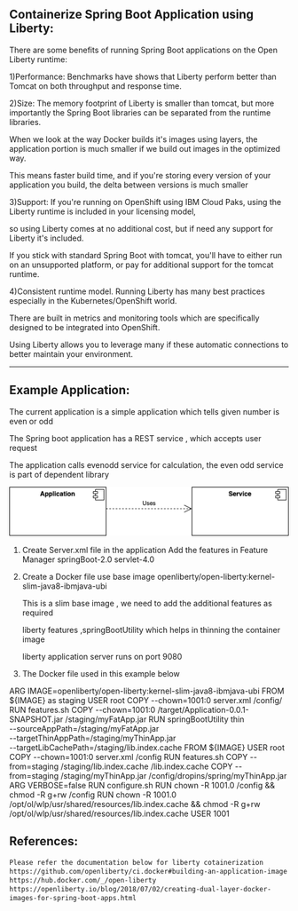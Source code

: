 Containerize Spring Boot Application using Liberty:
---------------------------------------------------
There are some benefits of running Spring Boot applications on the Open Liberty runtime:

1)Performance: Benchmarks have shows that Liberty perform better than Tomcat on both throughput and response time.

2)Size: The memory footprint of Liberty is smaller than tomcat, but more importantly the Spring Boot libraries can be separated from the runtime libraries.

When we look at the way Docker builds it's images using layers, the application portion is much smaller if we build out images in the optimized way.

This means faster build time, and if you're storing every version of your application you build, the delta between versions is much smaller

3)Support: If you're running on OpenShift using IBM Cloud Paks, using the Liberty runtime is included in your licensing model,

so using Liberty comes at no additional cost, but if need any support for Liberty it's included.

If you stick with standard Spring Boot with tomcat, you'll have to either run on an unsupported platform, or pay for additional support for the tomcat runtime.

4)Consistent runtime model. Running Liberty has many best practices especially in the Kubernetes/OpenShift world.

There are built in metrics and monitoring tools which are specifically designed to be integrated into OpenShift.

Using Liberty allows you to leverage many if these automatic connections to better maintain your environment.

-------------
Example Application:
--------------------

The current application is a simple application which tells given number is even or odd

The Spring boot application has a REST service , which accepts user request

The application calls evenodd service for calculation, the even odd service is part of dependent library

![Apptolib.png](images/Apptolib.png)

1. Create Server.xml file in the application
   Add the features in Feature Manager <feature>springBoot-2.0</feature>
                            <feature>servlet-4.0</feature>

2. Create a Docker file use base image openliberty/open-liberty:kernel-slim-java8-ibmjava-ubi

    This is a slim base image , we need to add the additional features as required

    liberty features ,springBootUtility which helps in thinning the container image

    liberty application server runs on port 9080

3. The Docker file used in this example below

ARG IMAGE=openliberty/open-liberty:kernel-slim-java8-ibmjava-ubi
FROM ${IMAGE} as staging
USER root
COPY --chown=1001:0  server.xml /config/
RUN features.sh
COPY --chown=1001:0  /target/Application-0.0.1-SNAPSHOT.jar /staging/myFatApp.jar
RUN springBootUtility thin \
 --sourceAppPath=/staging/myFatApp.jar \
 --targetThinAppPath=/staging/myThinApp.jar \
 --targetLibCachePath=/staging/lib.index.cache
FROM ${IMAGE}
USER root
COPY --chown=1001:0 server.xml /config
RUN features.sh
COPY --from=staging /staging/lib.index.cache /lib.index.cache
COPY --from=staging /staging/myThinApp.jar /config/dropins/spring/myThinApp.jar
ARG VERBOSE=false
RUN configure.sh
RUN chown -R 1001.0 /config && chmod -R g+rw /config
RUN chown -R 1001.0 /opt/ol/wlp/usr/shared/resources/lib.index.cache && chmod -R g+rw /opt/ol/wlp/usr/shared/resources/lib.index.cache
USER 1001

References:
-----------

    Please refer the documentation below for liberty cotainerization
    https://github.com/openliberty/ci.docker#building-an-application-image
    https://hub.docker.com/_/open-liberty
    https://openliberty.io/blog/2018/07/02/creating-dual-layer-docker-images-for-spring-boot-apps.html